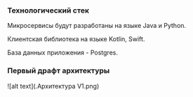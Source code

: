 ### Технологический стек

Микросервисы будут разработаны на языке Java и Python. 

Клиентская библиотека на языке Kotlin, Swift. 

База данных приложения - Postgres. 

### Первый драфт архитектуры

![alt text](.Архитектура V1.png)
